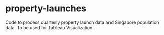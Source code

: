 # property-launches
Code to process quarterly property launch data and Singapore population data. To be used for Tableau Visualization.
